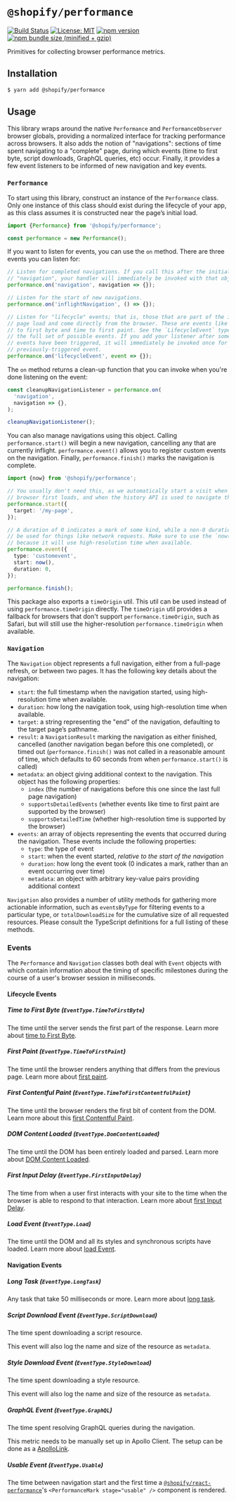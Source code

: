 # `@shopify/performance`

[![Build Status](https://travis-ci.org/Shopify/quilt.svg?branch=master)](https://travis-ci.org/Shopify/quilt)
[![License: MIT](https://img.shields.io/badge/License-MIT-green.svg)](LICENSE.md) [![npm version](https://badge.fury.io/js/%40shopify%2Fperformance.svg)](https://badge.fury.io/js/%40shopify%2Fperformance.svg) [![npm bundle size (minified + gzip)](https://img.shields.io/bundlephobia/minzip/@shopify/performance.svg)](https://img.shields.io/bundlephobia/minzip/@shopify/performance.svg)

Primitives for collecting browser performance metrics.

## Installation

```bash
$ yarn add @shopify/performance
```

## Usage

This library wraps around the native `Performance` and `PerformanceObserver` browser globals, providing a normalized interface for tracking performance across browsers. It also adds the notion of "navigations": sections of time spent navigating to a "complete" page, during which events (time to first byte, script downloads, GraphQL queries, etc) occur. Finally, it provides a few event listeners to be informed of new navigation and key events.

### `Performance`

To start using this library, construct an instance of the `Performance` class. Only one instance of this class should exist during the lifecycle of your app, as this class assumes it is constructed near the page’s initial load.

```ts
import {Performance} from '@shopify/performance';

const performance = new Performance();
```

If you want to listen for events, you can use the `on` method. There are three events you can listen for:

```ts
// Listen for completed navigations. If you call this after the initial load
// "navigation", your handler will immediately be invoked with that object.
performance.on('navigation', navigation => {});

// Listen for the start of new navigations.
performance.on('inflightNavigation', () => {});

// Listen for "lifecycle" events; that is, those that are part of the initial
// page load and come directly from the browser. These are events like time
// to first byte and time to first paint. See the `LifecycleEvent` type for
// the full set of possible events. If you add your listener after some of these
// events have been triggered, it will immediately be invoked once for each
// previously-triggered event.
performance.on('lifecycleEvent', event => {});
```

The `on` method returns a clean-up function that you can invoke when you're done listening on the event:

```ts
const cleanupNavigationListener = performance.on(
  'navigation',
  navigation => {},
);

cleanupNavigationListener();
```

You can also manage navigations using this object. Calling `performance.start()` will begin a new navigation, cancelling any that are currently inflight. `performance.event()` allows you to register custom events on the navigation. Finally, `performance.finish()` marks the navigation is complete.

```ts
import {now} from '@shopify/performance';

// You usually don't need this, as we automatically start a visit when the
// browser first loads, and when the history API is used to navigate the app.
performance.start({
  target: '/my-page',
});

// A duration of 0 indicates a mark of some kind, while a non-0 duration would
// be used for things like network requests. Make sure to use the `now()` function
// because it will use high-resolution time when available.
performance.event({
  type: 'customevent',
  start: now(),
  duration: 0,
});

performance.finish();
```

This package also exports a `timeOrigin` util. This util can be used instead of using `performance.timeOrigin` directly. The `timeOrigin` util provides a fallback for browsers that don't support `performance.timeOrigin`, such as Safari, but will still use the higher-resolution `performance.timeOrigin` when available.

### `Navigation`

The `Navigation` object represents a full navigation, either from a full-page refresh, or between two pages. It has the following key details about the navigation:

- `start`: the full timestamp when the navigation started, using high-resolution time when available.
- `duration`: how long the navigation took, using high-resolution time when available.
- `target`: a string representing the "end" of the navigation, defaulting to the target page’s pathname.
- `result`: a `NavigationResult` marking the navigation as either finished, cancelled (another navigation began before this one completed), or timed out (`performance.finish()` was not called in a reasonable amount of time, which defaults to 60 seconds from when `performance.start()` is called)
- `metadata`: an object giving additional context to the navigation. This object has the following properties:
  - `index` (the number of navigations before this one since the last full page navigation)
  - `supportsDetailedEvents` (whether events like time to first paint are supported by the browser)
  - `supportsDetailedTime` (whether high-resolution time is supported by the browser)
- `events`: an array of objects representing the events that occurred during the navigation. These events include the following properties:
  - `type`: the type of event
  - `start`: when the event started, _relative to the start of the navigation_
  - `duration`: how long the event took (0 indicates a mark, rather than an event occurring over time)
  - `metadata`: an object with arbitrary key-value pairs providing additional context

`Navigation` also provides a number of utility methods for gathering more actionable information, such as `eventsByType` for filtering events to a particular type, or `totalDownloadSize` for the cumulative size of all requested resources. Please consult the TypeScript definitions for a full listing of these methods.

### Events

The `Performance` and `Navigation` classes both deal with `Event` objects with which contain information about the timing of specific milestones during the course of a user's browser session in milliseconds.

#### Lifecycle Events

##### Time to First Byte (`EventType.TimeToFirstByte`)

The time until the server sends the first part of the response.
Learn more about [time to First Byte](https://developers.google.com/web/tools/chrome-devtools/network-performance/understanding-resource-timing).

##### First Paint (`EventType.TimeToFirstPaint`)

The time until the browser renders anything that differs from the previous page.
Learn more about [first paint](https://developers.google.com/web/fundamentals/performance/user-centric-performance-metrics#first_paint_and_first_contentful_paint).

##### First Contentful Paint (`EventType.TimeToFirstContentfulPaint`)

The time until the browser renders the first bit of content from the DOM.
Learn more about this [first Contentful Paint](https://developers.google.com/web/tools/lighthouse/audits/first-contentful-paint).

##### DOM Content Loaded (`EventType.DomContentLoaded`)

The time until the DOM has been entirely loaded and parsed.
Learn more about [DOM Content Loaded](https://developer.mozilla.org/en-US/docs/Web/Events/DOMContentLoaded).

##### First Input Delay (`EventType.FirstInputDelay`)

The time from when a user first interacts with your site to the time when the browser is able to respond to that interaction.
Learn more about [first Input Delay](https://developers.google.com/web/updates/2018/05/first-input-delay).

##### Load Event (`EventType.Load`)

The time until the DOM and all its styles and synchronous scripts have loaded.
Learn more about [load Event](https://developer.mozilla.org/en-US/docs/Web/Events/load).

#### Navigation Events

##### Long Task (`EventType.LongTask`)

Any task that take 50 milliseconds or more.
Learn more about [long task](https://developer.mozilla.org/en-US/docs/Web/API/PerformanceLongTaskTiming).

##### Script Download Event (`EventType.ScriptDownload`)

The time spent downloading a script resource.

This event will also log the name and size of the resource as `metadata`.

##### Style Download Event (`EventType.StyleDownload`)

The time spent downloading a style resource.

This event will also log the name and size of the resource as `metadata`.

##### GraphQL Event (`EventType.GraphQL`)

The time spent resolving GraphQL queries during the navigation.

This metric needs to be manually set up in Apollo Client.
The setup can be done as a [ApolloLink](https://www.apollographql.com/docs/link/).

##### Usable Event (`EventType.Usable`)

The time between navigation start and the first time a [`@shopify/react-performance`](../../react-performance)'s `<PerformanceMark stage="usable" />` component is rendered.
